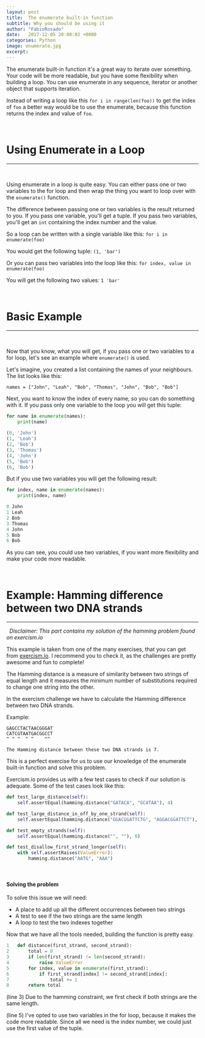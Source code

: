 ```yaml
---
layout: post
title:  The enumerate built-in function
subtitle: Why you should be using it
author: "FabioRosado"
date:   2017-12-05 20:00:02 +0000
categories: Python
image: enumerate.jpg
excerpt: 
---
```

The enumerate built-in function it's a great way to iterate over something. Your code will be more readable, but you have some flexibility when building a loop. You can use enumerate in any sequence, iterator or another object that supports iteration.

Instead of writing a loop like this `for i in range(len(foo))` to get the index of `foo` a better way would be to use the enumerate, because this function returns the index and value of `foo`. 


&nbsp;
# Using Enumerate in a Loop
-----
&nbsp;

Using enumerate in a loop is quite easy. You can either pass one or two variables to the for loop and then wrap the thing you want to loop over with the `enumerate()` function.

The difference between passing one or two variables is the result returned to you. If you pass one variable, you'll get a tuple. If you pass two variables, you'll get an `int` containing the index number and the value. 

So a loop can be written with a single variable like this:
`for i in enumerate(foo)`

You would get the following tuple:
`(1, 'bar')`

Or you can pass two variables into the loop like this:
`for index, value in enumerate(foo)`

You will get the following two values:
`1 'bar'`

&nbsp;
# Basic Example
-----
&nbsp;

Now that you know, what you will get, if you pass one or two variables to a for loop, let's see an example where `enumerate()` is used.

Let's imagine, you created a list containing the names of your neighbours. The list looks like this:

`names = ["John", "Leah", "Bob", "Thomas", "John", "Bob", "Bob"]`

Next, you want to know the index of every name, so you can do something with it.  If you pass only one variable to the loop you will get this tuple:

```python
for name in enumerate(names):
    print(name)
    
(0, 'John')
(1, 'Leah')
(2, 'Bob')
(3, 'Thomas')
(4, 'John')
(5, 'Bob')
(6, 'Bob')
```

But if you use two variables you will get the following result:

```python
for index, name in enumerate(names):
    print(index, name)

0 John
1 Leah
2 Bob
3 Thomas
4 John
5 Bob
6 Bob
```

As you can see, you could use two variables, if you want more flexibility and make your code more readable.

&nbsp;
# Example: Hamming difference between two DNA strands
-----
&nbsp;
_Disclaimer: This part contains my solution of the hamming problem found on exercism.io_

This example is taken from one of the many exercises, that you can get from [exercism.io](http://exercism.io/). I recommend you to check it, as the challenges are pretty awesome and fun to complete!

The Hamming distance is a measure of similarity between two strings of equal length and it measures the minimum number of substitutions required to change one string into the other. 

In the exercism challenge we have to calculate the Hamming difference between two DNA strands.

Example:
```
GAGCCTACTAACGGGAT
CATCGTAATGACGGCCT
^ ^ ^  ^ ^    ^^

The Hamming distance between these two DNA strands is 7.
```

This is a perfect exercise for us to use our knowledge of the enumerate built-in function and solve this problem. 

Exercism.io provides us with a few test cases to check if our solution is adequate. Some of the test cases look like this:

```python
def test_large_distance(self):
    self.assertEqual(hamming.distance("GATACA", "GCATAA"), 4)

def test_large_distance_in_off_by_one_strand(self):
    self.assertEqual(hamming.distance("GGACGGATTCTG", "AGGACGGATTCT"), 9)

def test_empty_strands(self):
    self.assertEqual(hamming.distance("", ""), 0)

def test_disallow_first_strand_longer(self):
    with self.assertRaises(ValueError):
        hamming.distance("AATG", "AAA")
```

&nbsp;
#### Solving the problem

To solve this issue we will need:
- A place to add up all the different occurrences between two strings
- A test to see if the two strings are the same length
- A loop to test the two indexes together
    
Now that we have all the tools needed, building the function is pretty easy. 

```python
1   def distance(first_strand, second_strand):
2       total = 0
3       if len(first_strand) != len(second_strand):
4           raise ValueError
5       for index, value in enumerate(first_strand):
6           if first_strand[index] != second_strand[index]:
7               total += 1
8       return total
```

(line 3) Due to the hamming constraint, we first check if both strings are the same length.

(line 5) I've opted to use two variables in the for loop, because it makes the code more readable. Since all we need is the index number, we could just use the first value of the tuple.